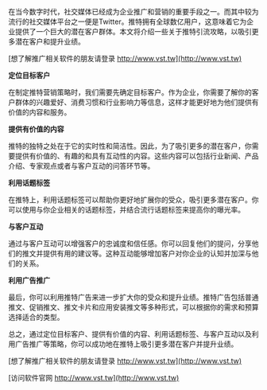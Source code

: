 在当今数字时代，社交媒体已经成为企业推广和营销的重要手段之一。而其中较为流行的社交媒体平台之一便是Twitter。推特拥有全球数亿用户，这意味着它为企业提供了一个巨大的潜在客户群体。本文将介绍一些关于推特引流攻略，以吸引更多潜在客户和提升业绩。

[想了解推广相关软件的朋友请登录 http://www.vst.tw](http://www.vst.tw)

**定位目标客户**

在制定推特营销策略时，我们需要先确定目标客户。作为企业，你需要了解你的客户群体的兴趣爱好、消费习惯和行业影响力等信息，这样才能更好地为他们提供有价值的内容和服务。

**提供有价值的内容**

推特的独特之处在于它的实时性和简洁性。因此，为了吸引更多的潜在客户，你需要提供有价值的、有趣的和具有互动性的内容。这些内容可以包括行业新闻、产品介绍、专家观点或者与客户互动的问答环节等。

**利用话题标签**

在推特上，利用话题标签可以帮助你更好地扩展你的受众，吸引更多潜在客户。你可以使用与你企业相关的话题标签，并结合流行话题标签来提高你的曝光率。

**与客户互动**

通过与客户互动可以增强客户的忠诚度和信任感。你可以回复他们的提问，分享他们的推文并提供有用的建议等。这种互动能够增加客户对你企业的认知并加深与他们的关系。

**利用广告推广**

最后，你可以利用推特广告来进一步扩大你的受众和提升业绩。推特广告包括普通推文、促销推文、推文卡片和应用安装推文等多种形式，可以根据你的需求和预算选择适合的类型。

总之，通过定位目标客户、提供有价值的内容、利用话题标签、与客户互动以及利用广告推广等策略，你可以成功地在推特上吸引更多潜在客户并提升业绩。

[想了解推广相关软件的朋友请登录 http://www.vst.tw](http://www.vst.tw)


[访问软件官网 http://www.vst.tw](http://www.vst.tw)
